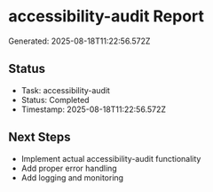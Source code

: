 # accessibility-audit Report

Generated: 2025-08-18T11:22:56.572Z

## Status
- Task: accessibility-audit
- Status: Completed
- Timestamp: 2025-08-18T11:22:56.572Z

## Next Steps
- Implement actual accessibility-audit functionality
- Add proper error handling
- Add logging and monitoring
